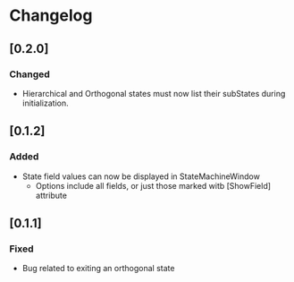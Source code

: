 # Changelog
## [0.2.0]
### Changed
- Hierarchical and Orthogonal states must now list their subStates during initialization.
## [0.1.2]
### Added
- State field values can now be displayed in StateMachineWindow
    - Options include all fields, or just those marked witb [ShowField] attribute

## [0.1.1]
### Fixed
- Bug related to exiting an orthogonal state